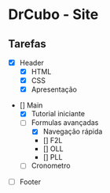 # DrCubo - Site

## Tarefas

- [x] Header
    - [x] HTML
    - [x] CSS
    - [X] Apresentação
- [] Main
    - [X] Tutorial iniciante
    - [ ] Formulas avançadas
        - [x] Navegação rápida
        - [] F2L
        - [] OLL
        - [] PLL
    - [ ] Cronometro
- [ ] Footer